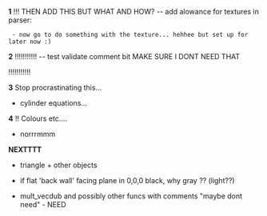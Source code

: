 

**1**
!!! THEN ADD THIS BUT WHAT AND HOW?
-- add alowance for textures in parser:

	 - now go to do something with the texture... hehhee but set up for later now :)




**2**
!!!!!!!!!!!
 -- test validate comment bit MAKE SURE I DONT NEED THAT

!!!!!!!!!!!




**3**
Stop procrastinating this... 
- cylinder equations...




**4**
!! Colours etc....
- norrrmmm




**NEXTTTT**

- triangle + other objects


- if flat 'back wall' facing plane in 0,0,0 black, why gray ?? (light??)

- mult_vecdub and possibly other funcs with comments "maybe dont need" - NEED